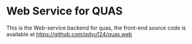 # Web Service for QUAS

This is the Web-service backend for quas, the front-end source code is available at https://github.com/qdvu124/quas.web
